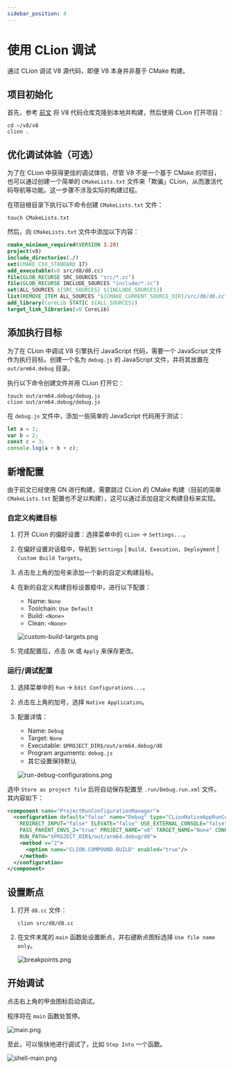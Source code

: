 ```yaml
---
sidebar_position: 4
---
```


# 使用 CLion 调试

通过 CLion 调试 V8 源代码，即便 V8 本身并非基于 CMake 构建。

## 项目初始化

首先，参考 [前文](./build) 将 V8 代码仓库克隆到本地并构建，然后使用 CLion 打开项目：

```shell
cd ~/v8/v8
clion .
```

## 优化调试体验（可选）

为了在 CLion 中获得更佳的调试体验，尽管 V8 不是一个基于 CMake 的项目，也可以通过创建一个简单的 `CMakeLists.txt` 文件来「欺骗」CLion，从而激活代码导航等功能。这一步骤不涉及实际的构建过程。

在项目根目录下执行以下命令创建 `CMakeLists.txt` 文件：

```shell
touch CMakeLists.txt
```

然后，向 `CMakeLists.txt` 文件中添加以下内容：

```cmake
cmake_minimum_required(VERSION 3.28)
project(v8)
include_directories(./)
set(CMAKE_CXX_STANDARD 17)
add_executable(v8 src/d8/d8.cc)
file(GLOB_RECURSE SRC_SOURCES "src/*.cc")
file(GLOB_RECURSE INCLUDE_SOURCES "include/*.cc")
set(ALL_SOURCES ${SRC_SOURCES} ${INCLUDE_SOURCES})
list(REMOVE_ITEM ALL_SOURCES "${CMAKE_CURRENT_SOURCE_DIR}/src/d8/d8.cc")
add_library(CoreLib STATIC ${ALL_SOURCES})
target_link_libraries(v8 CoreLib)
```

## 添加执行目标

为了在 CLion 中调试 V8 引擎执行 JavaScript 代码，需要一个 JavaScript 文件作为执行目标。创建一个名为 `debug.js` 的 JavaScript 文件，并将其放置在 `out/arm64.debug` 目录。

执行以下命令创建文件并用 CLion 打开它：

```shell
touch out/arm64.debug/debug.js
clion out/arm64.debug/debug.js
```

在 `debug.js` 文件中，添加一些简单的 JavaScript 代码用于测试：

```javascript
let a = 1;
var b = 2;
const c = 3;
console.log(a + b + c);
```

## 新增配置

由于前文已经使用 GN 进行构建，需要跳过 CLion 的 CMake 构建（目前的简单 `CMakeLists.txt` 配置也不足以构建），这可以通过添加自定义构建目标来实现。

### 自定义构建目标

1. 打开 CLion 的偏好设置：选择菜单中的 `CLion` -> `Settings...`。

2. 在偏好设置对话框中，导航到 `Settings` | `Build, Execution, Deployment` | `Custom Build Targets`。

3. 点击左上角的加号来添加一个新的自定义构建目标。

4. 在新的自定义构建目标设置框中，进行以下配置：

   - Name: `None`
   - Toolchain: `Use Default`
   - Build: `<None>`
   - Clean: `<None>`

   ![custom-build-targets.png](clion-debugging/img/custom-build-targets.png)

5. 完成配置后，点击 `OK` 或 `Apply` 来保存更改。

### 运行/调试配置

1. 选择菜单中的 `Run` -> `Edit Configurations...`。

2. 点击左上角的加号，选择 `Native Application`。

3. 配置详情：

   - Name: `Debug`
   - Target: `None`
   - Executable: `$PROJECT_DIR$/out/arm64.debug/d8`
   - Program arguments: `debug.js`
   - 其它设置保持默认

   ![run-debug-configurations.png](clion-debugging/img/run-debug-configurations.png)

选中 `Store as project file` 后将自动保存配置至 `.run/Debug.run.xml` 文件。其内容如下：

```xml
<component name="ProjectRunConfigurationManager">
  <configuration default="false" name="Debug" type="CLionNativeAppRunConfigurationType" PROGRAM_PARAMS="debug.js"
    REDIRECT_INPUT="false" ELEVATE="false" USE_EXTERNAL_CONSOLE="false" EMULATE_TERMINAL="false"
    PASS_PARENT_ENVS_2="true" PROJECT_NAME="v8" TARGET_NAME="None" CONFIG_NAME="None" version="1"
    RUN_PATH="$PROJECT_DIR$/out/arm64.debug/d8">
    <method v="2">
      <option name="CLION.COMPOUND.BUILD" enabled="true"/>
    </method>
  </configuration>
</component>
```

## 设置断点

1. 打开 `d8.cc` 文件：

   ```shell
   clion src/d8/d8.cc
   ```

2. 在文件末尾的 `main` 函数处设置断点，并右键断点图标选择 `Use file name only`。

   ![breakpoints.png](clion-debugging/img/breakpoints.png)

## 开始调试

点击右上角的甲虫图标启动调试。

程序将在 `main` 函数处暂停。

![main.png](clion-debugging/img/main.png)

至此，可以愉快地进行调试了，比如 `Step Into` 一个函数。

![shell-main.png](clion-debugging/img/shell-main.png)
